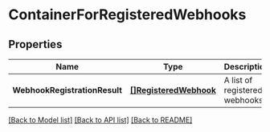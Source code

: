 # ContainerForRegisteredWebhooks

## Properties
Name | Type | Description | Notes
------------ | ------------- | ------------- | -------------
**WebhookRegistrationResult** | [**[]RegisteredWebhook**](RegisteredWebhook.md) | A list of registered webhooks. | [optional] [default to null]

[[Back to Model list]](../README.md#documentation-for-models) [[Back to API list]](../README.md#documentation-for-api-endpoints) [[Back to README]](../README.md)

